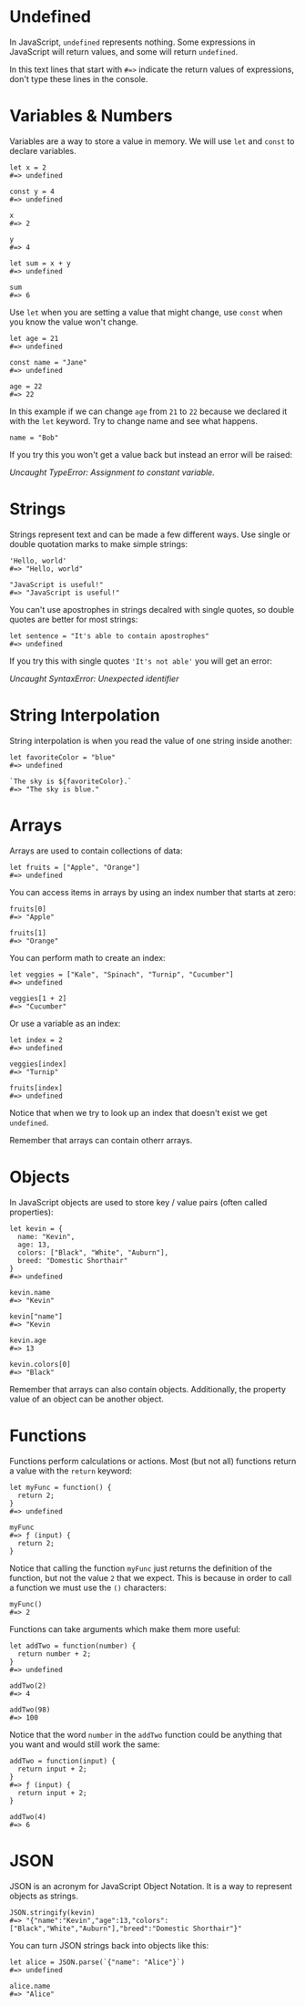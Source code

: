 # Undefined

In JavaScript, `undefined` represents nothing. Some expressions in JavaScript
will return values, and some will return `undefined`.

In this text lines that start with `#=>` indicate the return values of
expressions, don't type these lines in the console.

# Variables & Numbers

Variables are a way to store a value in memory. We will use `let` and `const`
to declare variables.

```
let x = 2
#=> undefined

const y = 4
#=> undefined

x
#=> 2

y
#=> 4

let sum = x + y
#=> undefined

sum
#=> 6
```

Use `let` when you are setting a value that might change, use `const` when you
know the value won't change.

```
let age = 21
#=> undefined

const name = "Jane"
#=> undefined

age = 22
#=> 22
```

In this example if we can change `age` from `21` to `22` because we declared it
with the `let` keyword. Try to change name and see what happens.

```
name = "Bob"
```
If you try this you won't get a value back but instead an error will be raised:

_Uncaught TypeError: Assignment to constant variable._

# Strings

Strings represent text and can be made a few different ways. Use single or
double quotation marks to make simple strings:

```
'Hello, world'
#=> "Hello, world"

"JavaScript is useful!"
#=> "JavaScript is useful!"
```

You can't use apostrophes in strings decalred with single quotes, so double
quotes are better for most strings:

```
let sentence = "It's able to contain apostrophes"
#=> undefined
```

If you try this with single quotes `'It's not able'` you will get an error:

_Uncaught SyntaxError: Unexpected identifier_

# String Interpolation

String interpolation is when you read the value of one string inside another:

```
let favoriteColor = "blue"
#=> undefined

`The sky is ${favoriteColor}.`
#=> "The sky is blue."
```

# Arrays

Arrays are used to contain collections of data:

```
let fruits = ["Apple", "Orange"]
#=> undefined
```

You can access items in arrays by using an index number that starts at zero:

```
fruits[0]
#=> "Apple"

fruits[1]
#=> "Orange"
```

You can perform math to create an index:

```
let veggies = ["Kale", "Spinach", "Turnip", "Cucumber"]
#=> undefined

veggies[1 + 2]
#=> "Cucumber"
```

Or use a variable as an index:

```
let index = 2
#=> undefined

veggies[index]
#=> "Turnip"

fruits[index]
#=> undefined
```

Notice that when we try to look up an index that doesn't exist we get `undefined`.

Remember that arrays can contain otherr arrays.

# Objects

In JavaScript objects are used to store key / value pairs (often called properties):

```
let kevin = {
  name: "Kevin",
  age: 13,
  colors: ["Black", "White", "Auburn"],
  breed: "Domestic Shorthair"
}
#=> undefined

kevin.name
#=> "Kevin"

kevin["name"]
#=> "Kevin

kevin.age
#=> 13

kevin.colors[0]
#=> "Black"
```

Remember that arrays can also contain objects. Additionally, the property value
of an object can be another object.

# Functions

Functions perform calculations or actions. Most (but not all) functions return
a value with the `return` keyword:

```
let myFunc = function() {
  return 2;
}
#=> undefined

myFunc
#=> ƒ (input) {
  return 2;
}
```

Notice that calling the function `myFunc` just returns the definition of the
function, but not the value `2` that we expect. This is because in order to
call a function we must use the `()` characters:

```
myFunc()
#=> 2
```

Functions can take arguments which make them more useful:

```
let addTwo = function(number) {
  return number + 2;
}
#=> undefined

addTwo(2)
#=> 4

addTwo(98)
#=> 100
```

Notice that the word `number` in the `addTwo` function could be anything that
you want and would still work the same:

```
addTwo = function(input) {
  return input + 2;
}
#=> ƒ (input) {
  return input + 2;
}

addTwo(4)
#=> 6
```

# JSON

JSON is an acronym for JavaScript Object Notation. It is a way to represent objects as strings.

```
JSON.stringify(kevin)
#=> "{"name":"Kevin","age":13,"colors":["Black","White","Auburn"],"breed":"Domestic Shorthair"}"
```

You can turn JSON strings back into objects like this:

```
let alice = JSON.parse(`{"name": "Alice"}`)
#=> undefined

alice.name
#=> "Alice"
```
